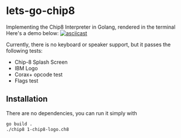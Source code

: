 # lets-go-chip8
Implementing the Chip8 Interpreter in Golang, rendered in the terminal
Here's a demo below:
[![asciicast](https://asciinema.org/a/x7FrZRHnGfmG0hgYqtPKYacdn.svg)](https://asciinema.org/a/x7FrZRHnGfmG0hgYqtPKYacdn)

Currently, there is no keyboard or speaker support, but it passes the following tests:
- Chip-8 Splash Screen
- IBM Logo
- Corax+ opcode test
- Flags test

Installation
---

There are no dependencies, you can run it simply with
```bash
go build .
./chip8 1-chip8-logo.ch8
